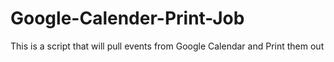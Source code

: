 # Google-Calender-Print-Job
This is a script that will pull events from Google Calendar and Print them out

